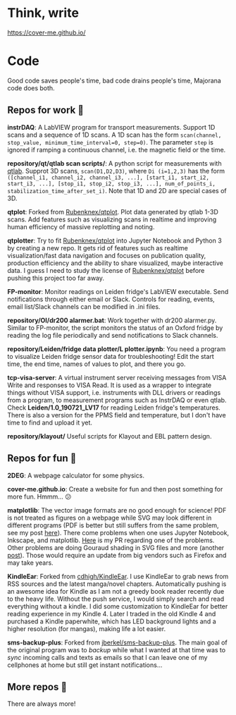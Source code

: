 # Think, write
https://cover-me.github.io/

# Code

Good code saves people's time, bad code drains people's time, Majorana code does both.

## Repos for work :wrench:

**instrDAQ**: A LabVIEW program for transport measurements. Support 1D scans and a sequence of 1D scans. A 1D scan has the form `scan(channel, stop_value, minimum_time_interval=0, step=0)`. The parameter `step` is ignored if ramping a continuous channel, i.e. the magnetic field or the time.

**repository/qt/qtlab scan scripts/**: A python script for measurements with [qtlab](http://qtlab.sourceforge.net/). Supprot 3D scans, `scan(D1,D2,D3)`, where `Di (i=1,2,3)` has the form `([channel_i1, channel_i2, channel_i3, ...], [start_i1, start_i2, start_i3, ...], [stop_i1, stop_i2, stop_i3, ...], num_of_points_i, stabilization_time_after_set_i)`. Note that 1D and 2D are special cases of 3D.

**qtplot**: Forked from [Rubenknex/qtplot](https://github.com/Rubenknex/qtplot). Plot data generated by qtlab 1-3D scans. Add features such as visualizing scans in realtime and improving human efficiency of massive replotting and noting.

**qtplotter**: Try to fit [Rubenknex/qtplot](https://github.com/Rubenknex/qtplot) into Jupyter Notebook and Python 3 by creating a new repo. It gets rid of features such as realtime visualization/fast data navigation and focuses on publication quality, production efficiency and the ability to share visualized, maybe interactive data. I guess I need to study the license of [Rubenknex/qtplot](https://github.com/Rubenknex/qtplot) before pushing this project too far away.

**FP-monitor**: Monitor readings on Leiden fridge's LabVIEW executable. Send notifications through either email or Slack. Controls for reading, events, email list/Slack channels can be modified in .ini files.

**repository/OI/dr200 alarmer.bat**: Work together with dr200 alarmer.py. Similar to FP-monitor, the script monitors the status of an Oxford fridge by reading the log file periodically and send notifications to Slack channels.

**repository/Leiden/fridge data plotter/L plotter.ipynb**: You need a program to visualize Leiden fridge sensor data for troubleshooting! Edit the start time, the end time, names of values to plot, and there you go. 

**tcp-visa-server**: A virtual instrument server receiving messages from VISA Write and responses to VISA Read. It is used as a wrapper to integrate things without VISA support, i.e. instruments with DLL drivers or readings from a program, to measurement programs such as InstrDAQ or even qtlab. Check **Leiden/1.0_190721_LV17** for reading Leiden fridge's temperatures. There is also a version for the PPMS field and temperature, but I don't have time to find and upload it yet.

**repository/klayout/** Useful scripts for Klayout and EBL pattern design.

## Repos for fun :beer:

**2DEG**: A webpage calculator for some physics.

**cover-me.github.io**: Create a website for fun and then post something for more fun. Hmmm... :confused: 

**matplotlib**: The vector image formats are no good enough for science! PDF is not treated as figures on a webpage while SVG may look different in different programs (PDF is better but still suffers from the same problem, see my post [here](https://cover-me.github.io/2019/02/17/Save-2d-data-as-a-figure.html)). There come problems when one uses Jupyter Notebook, Inkscape, and matplotlib. [Here](https://github.com/matplotlib/matplotlib/pull/17062) is my PR regarding one of the problems. Other problems are doing Gouraud shading in SVG files and more (another [post](https://cover-me.github.io/2020/04/18/Save-2D-data-as-a-figure-III.html)).  Those would require an update from big vendors such as Firefox and may take years.

**KindleEar**: Forked from [cdhigh/KindleEar](https://github.com/cdhigh/KindleEar). I use KindleEar to grab news from RSS sources and the latest manga/novel chapters. Automatically pushing is an awesome idea for Kindle as I am not a greedy book reader recently due to the heavy life. Without the push service, I would simply search and read everything without a kindle. I did some customization to KindleEar for better reading experience in my Kindle 4. Later I traded in the old Kindle 4 and purchased a Kindle paperwhite, which has LED background lights and a higher resolution (for mangas), making life a lot easier. 

**sms-backup-plus**: Forked from [jberkel/sms-backup-plus](https://github.com/jberkel/sms-backup-plus). The main goal of the original program was to _backup_ while what I wanted at that time was to _sync_ incoming calls and texts as emails so that I can leave one of my cellphones at home but still get instant notifications...



## More repos :moyai:

There are always more!

